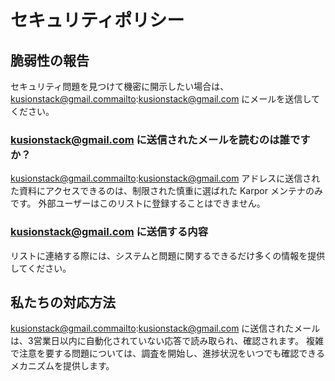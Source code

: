 # セキュリティポリシー

## 脆弱性の報告

セキュリティ問題を見つけて機密に開示したい場合は、kusionstack@gmail.commailto:kusionstack@gmail.com にメールを送信してください。

### kusionstack@gmail.com に送信されたメールを読むのは誰ですか？

kusionstack@gmail.commailto:kusionstack@gmail.com アドレスに送信された資料にアクセスできるのは、制限された慎重に選ばれた Karpor メンテナのみです。
外部ユーザーはこのリストに登録することはできません。

### kusionstack@gmail.com に送信する内容

リストに連絡する際には、システムと問題に関するできるだけ多くの情報を提供してください。

## 私たちの対応方法

kusionstack@gmail.commailto:kusionstack@gmail.com に送信されたメールは、3営業日以内に自動化されていない応答で読み取られ、確認されます。
複雑で注意を要する問題については、調査を開始し、進捗状況をいつでも確認できるメカニズムを提供します。

